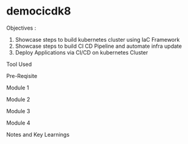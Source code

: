 # democicdk8
Objectives : 

1) Showcase steps to build  kubernetes cluster using IaC Framework
2) Showcase steps to build CI CD Pipeline and automate infra update
3) Deploy Applications via CI/CD on kubernetes Cluster


Tool Used


Pre-Reqisite



Module 1


Module 2


Module 3  

Module 4



Notes and Key Learnings






